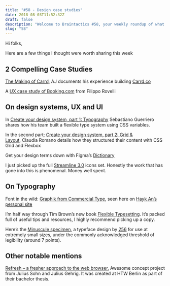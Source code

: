 ```yaml
---
title: "#58 - Design case studies"
date: 2018-08-03T11:52:32Z
draft: false
description: "Welcome to Braintactics #58, your weekly roundup of what’s happening in design, code and typography."
slug: "58"
---
```


Hi folks,

Here are a few things I thought were worth sharing this week

## 2 Compelling Case Studies

[The Making of Carrd](https://themakingof.carrd.co/), AJ documents his experience building [Carrd.co](https://carrd.co/)

A [UX case study of Booking.com](https://heydesigner.com/blog/booking-com-ux-case-study/) from Filippo Rovelli

## On design systems, UX and UI

In [Create your design system, part 1: Typography](https://medium.com/codyhouse/create-your-design-system-part-1-typography-7c630d9092bd) Sebastiano Guerriero shares how his team built a flexible type system using CSS variables.

In the second part; [Create your design system, part 2: Grid & Layout](https://medium.com/codyhouse/create-your-design-system-part-2-grid-layout-aa961d59b8d6), Claudia Romano details how they structured their content with CSS Grid and Flexbox

Get your design terms down with Figma’s [Dictionary](https://www.figma.com/dictionary/)

I just picked up the full [Streamline 3.0](https://streamlineicons.com/) icons set. Honestly the work that has gone into this is phenomenal. Money well spent.

## On Typography

Font in the wild: [Graphik from Commercial Type](https://commercialtype.com/catalog/graphik/graphik/regular), seen here on [Hayk An’s personal site](http://hihayk.com/%23/%20)

I’m half way through Tim Brown’s new book [Flexible Typesetting](https://abookapart.com/products/flexible-typesetting). It’s packed full of useful tips and resources, I highly recommend picking up a copy.

Here’s the [Minuscule specimen](http://www.256tm.com/downloads/MINUSCULE_SPECIMEN.pdf), a typeface design by [256](http://www.256tm.com/) for use at extremely small sizes, under the commonly acknowledged threshold of legibility (around 7 points).

## Other notable mentions

[Refresh – a fresher approach to the web browser.](https://refresh.study/) Awesome concept project from Julius Sohn and Julius Gehrig. It was created at HTW Berlin as part of their bachelor thesis.
